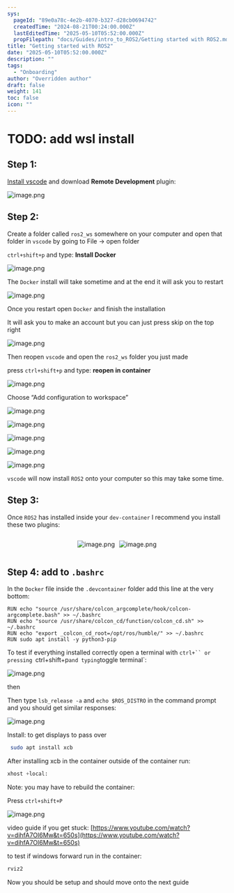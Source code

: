 ```yaml
---
sys:
  pageId: "89e0a78c-4e2b-4070-b327-d28cb0694742"
  createdTime: "2024-08-21T00:24:00.000Z"
  lastEditedTime: "2025-05-10T05:52:00.000Z"
  propFilepath: "docs/Guides/intro_to_ROS2/Getting started with ROS2.md"
title: "Getting started with ROS2"
date: "2025-05-10T05:52:00.000Z"
description: ""
tags:
  - "Onboarding"
author: "Overridden author"
draft: false
weight: 141
toc: false
icon: ""
---
```


# TODO: add wsl install

## Step 1:

[Install vscode](https://code.visualstudio.com/download) and download **Remote Development** plugin:

![image.png](https://prod-files-secure.s3.us-west-2.amazonaws.com/d518164a-d88e-44d1-a4ee-3adb3bd8bce0/efb52993-1881-4a40-b95e-6f020334f022/image.png?X-Amz-Algorithm=AWS4-HMAC-SHA256&X-Amz-Content-Sha256=UNSIGNED-PAYLOAD&X-Amz-Credential=ASIAZI2LB4666AK4BM3J%2F20250629%2Fus-west-2%2Fs3%2Faws4_request&X-Amz-Date=20250629T100834Z&X-Amz-Expires=3600&X-Amz-Security-Token=IQoJb3JpZ2luX2VjEKr%2F%2F%2F%2F%2F%2F%2F%2F%2F%2FwEaCXVzLXdlc3QtMiJIMEYCIQDisuBAsgSUvkskXtAaZL%2FZ66med120bWg0CJBghnG6fwIhAOP8fNNThhvmRFoWFVH02M0pyD2WwfHb4fU9x3NQU0ZIKogECKL%2F%2F%2F%2F%2F%2F%2F%2F%2F%2FwEQABoMNjM3NDIzMTgzODA1IgzacG1YV%2BPOwW1DrTQq3AOolN1yCtHRdUqLHs6Ex8pBXGZV65tV%2Bx2CfKGZ1J6o3szMA5AzKFDRKEVqglhNJXZb0IaaJhbVkFTHkEHa%2Fr%2BipjSPDzKA3WALqZ0l72QmK%2BvNZo7dIeum%2BBrR%2Bp2RKrQuu7%2Fdu7%2FyKRiOfcdBgIQf5OL9rhOHlDH%2BYjbFB4jNW59YbKUxdfVslxJcN753LVfuteQY%2B1yVlzXtO9Yrn3VHrbiZ%2FfdmZ0N7uhCT9tmL1BUHYeo3xTkd3Ait6l4nY5PTb6PWl4YC031CQLAN5YT3xxFFPIq%2Bn77MOF4V8BlrF50cRae1aVP%2BhbgjnZ2fK%2BfdeONsjHmoq%2B3%2BVdm8MCXwvdbnZgKOgbg6kpRuuC%2Bqm32NrBzaLqQdMAViJ2Fj0JIbj1LH%2FtGLkgHiq9n%2BT6rmosuyKdABjLAOyVLd78pQ00T1%2FXBGl4SEuZoCM1PM21yH8YdS4NjsXEell6ZuuUbMkVWHIRPTTZGcaN0w0BPOyzRnA%2B8iJ7gX6OFy7%2FFGJfVOjslbx%2Fsr8p8m7FnAqAlRDCmOEwE8Tm3shUgJmkik038u0miceA7peS4vSLhto0FKTvuxDIC7w9zdxbRAAN4Q9tvXum45goiyE8sCdv7d5A7%2FSLPKCuAwcLK2%2FDDhi4TDBjqkAUWdWlWtONZJzCedavnhWyJhvNHYkQiePJtsF%2BLMY0pjKEE6%2BDnG8TpdoIIsOwa5CY1n0%2FHOwnS9d0KSoGOtgYyZvuUkrKDtJFQCUmmd%2FkgsaDbtoEMXImCzs3xkV56Cct2%2BXY%2F0l6j8Tq3pL4tDUSFRvNmE%2Bg7Bcpg1e2ppGMUoX6uYBsm7D5OLYydgBdPRV48Yri40cEpxUwxQHXpakvpRv1tn&X-Amz-Signature=4e1ab62802cbc5b0304dbcf11b3b3990acf62900b66518f7e6caf3502257aaa2&X-Amz-SignedHeaders=host&x-amz-checksum-mode=ENABLED&x-id=GetObject)

## Step 2:

Create a folder called `ros2_ws` somewhere on your computer and open that folder in `vscode` by going to File → open folder 

`ctrl+shift+p` and type: **Install Docker**

![image.png](https://prod-files-secure.s3.us-west-2.amazonaws.com/d518164a-d88e-44d1-a4ee-3adb3bd8bce0/2269dc0e-1cd5-47ff-bceb-c04ad9b2eab0/image.png?X-Amz-Algorithm=AWS4-HMAC-SHA256&X-Amz-Content-Sha256=UNSIGNED-PAYLOAD&X-Amz-Credential=ASIAZI2LB4666AK4BM3J%2F20250629%2Fus-west-2%2Fs3%2Faws4_request&X-Amz-Date=20250629T100834Z&X-Amz-Expires=3600&X-Amz-Security-Token=IQoJb3JpZ2luX2VjEKr%2F%2F%2F%2F%2F%2F%2F%2F%2F%2FwEaCXVzLXdlc3QtMiJIMEYCIQDisuBAsgSUvkskXtAaZL%2FZ66med120bWg0CJBghnG6fwIhAOP8fNNThhvmRFoWFVH02M0pyD2WwfHb4fU9x3NQU0ZIKogECKL%2F%2F%2F%2F%2F%2F%2F%2F%2F%2FwEQABoMNjM3NDIzMTgzODA1IgzacG1YV%2BPOwW1DrTQq3AOolN1yCtHRdUqLHs6Ex8pBXGZV65tV%2Bx2CfKGZ1J6o3szMA5AzKFDRKEVqglhNJXZb0IaaJhbVkFTHkEHa%2Fr%2BipjSPDzKA3WALqZ0l72QmK%2BvNZo7dIeum%2BBrR%2Bp2RKrQuu7%2Fdu7%2FyKRiOfcdBgIQf5OL9rhOHlDH%2BYjbFB4jNW59YbKUxdfVslxJcN753LVfuteQY%2B1yVlzXtO9Yrn3VHrbiZ%2FfdmZ0N7uhCT9tmL1BUHYeo3xTkd3Ait6l4nY5PTb6PWl4YC031CQLAN5YT3xxFFPIq%2Bn77MOF4V8BlrF50cRae1aVP%2BhbgjnZ2fK%2BfdeONsjHmoq%2B3%2BVdm8MCXwvdbnZgKOgbg6kpRuuC%2Bqm32NrBzaLqQdMAViJ2Fj0JIbj1LH%2FtGLkgHiq9n%2BT6rmosuyKdABjLAOyVLd78pQ00T1%2FXBGl4SEuZoCM1PM21yH8YdS4NjsXEell6ZuuUbMkVWHIRPTTZGcaN0w0BPOyzRnA%2B8iJ7gX6OFy7%2FFGJfVOjslbx%2Fsr8p8m7FnAqAlRDCmOEwE8Tm3shUgJmkik038u0miceA7peS4vSLhto0FKTvuxDIC7w9zdxbRAAN4Q9tvXum45goiyE8sCdv7d5A7%2FSLPKCuAwcLK2%2FDDhi4TDBjqkAUWdWlWtONZJzCedavnhWyJhvNHYkQiePJtsF%2BLMY0pjKEE6%2BDnG8TpdoIIsOwa5CY1n0%2FHOwnS9d0KSoGOtgYyZvuUkrKDtJFQCUmmd%2FkgsaDbtoEMXImCzs3xkV56Cct2%2BXY%2F0l6j8Tq3pL4tDUSFRvNmE%2Bg7Bcpg1e2ppGMUoX6uYBsm7D5OLYydgBdPRV48Yri40cEpxUwxQHXpakvpRv1tn&X-Amz-Signature=27129bc7c73ae095d00f8149e0e0e50eef9b15a473c5c1ae5180a028dbc246e2&X-Amz-SignedHeaders=host&x-amz-checksum-mode=ENABLED&x-id=GetObject)

The `Docker` install will take sometime and at the end it will ask you to restart

![image.png](https://prod-files-secure.s3.us-west-2.amazonaws.com/d518164a-d88e-44d1-a4ee-3adb3bd8bce0/ed233f78-be33-4b1f-b89c-9c346c0e961e/image.png?X-Amz-Algorithm=AWS4-HMAC-SHA256&X-Amz-Content-Sha256=UNSIGNED-PAYLOAD&X-Amz-Credential=ASIAZI2LB4666AK4BM3J%2F20250629%2Fus-west-2%2Fs3%2Faws4_request&X-Amz-Date=20250629T100834Z&X-Amz-Expires=3600&X-Amz-Security-Token=IQoJb3JpZ2luX2VjEKr%2F%2F%2F%2F%2F%2F%2F%2F%2F%2FwEaCXVzLXdlc3QtMiJIMEYCIQDisuBAsgSUvkskXtAaZL%2FZ66med120bWg0CJBghnG6fwIhAOP8fNNThhvmRFoWFVH02M0pyD2WwfHb4fU9x3NQU0ZIKogECKL%2F%2F%2F%2F%2F%2F%2F%2F%2F%2FwEQABoMNjM3NDIzMTgzODA1IgzacG1YV%2BPOwW1DrTQq3AOolN1yCtHRdUqLHs6Ex8pBXGZV65tV%2Bx2CfKGZ1J6o3szMA5AzKFDRKEVqglhNJXZb0IaaJhbVkFTHkEHa%2Fr%2BipjSPDzKA3WALqZ0l72QmK%2BvNZo7dIeum%2BBrR%2Bp2RKrQuu7%2Fdu7%2FyKRiOfcdBgIQf5OL9rhOHlDH%2BYjbFB4jNW59YbKUxdfVslxJcN753LVfuteQY%2B1yVlzXtO9Yrn3VHrbiZ%2FfdmZ0N7uhCT9tmL1BUHYeo3xTkd3Ait6l4nY5PTb6PWl4YC031CQLAN5YT3xxFFPIq%2Bn77MOF4V8BlrF50cRae1aVP%2BhbgjnZ2fK%2BfdeONsjHmoq%2B3%2BVdm8MCXwvdbnZgKOgbg6kpRuuC%2Bqm32NrBzaLqQdMAViJ2Fj0JIbj1LH%2FtGLkgHiq9n%2BT6rmosuyKdABjLAOyVLd78pQ00T1%2FXBGl4SEuZoCM1PM21yH8YdS4NjsXEell6ZuuUbMkVWHIRPTTZGcaN0w0BPOyzRnA%2B8iJ7gX6OFy7%2FFGJfVOjslbx%2Fsr8p8m7FnAqAlRDCmOEwE8Tm3shUgJmkik038u0miceA7peS4vSLhto0FKTvuxDIC7w9zdxbRAAN4Q9tvXum45goiyE8sCdv7d5A7%2FSLPKCuAwcLK2%2FDDhi4TDBjqkAUWdWlWtONZJzCedavnhWyJhvNHYkQiePJtsF%2BLMY0pjKEE6%2BDnG8TpdoIIsOwa5CY1n0%2FHOwnS9d0KSoGOtgYyZvuUkrKDtJFQCUmmd%2FkgsaDbtoEMXImCzs3xkV56Cct2%2BXY%2F0l6j8Tq3pL4tDUSFRvNmE%2Bg7Bcpg1e2ppGMUoX6uYBsm7D5OLYydgBdPRV48Yri40cEpxUwxQHXpakvpRv1tn&X-Amz-Signature=851c852f27e5746d2c012586bbaeb320e1e5ab0e17fa6305b563b35939fec502&X-Amz-SignedHeaders=host&x-amz-checksum-mode=ENABLED&x-id=GetObject)

Once you restart open `Docker` and finish the installation

It will ask you to make an account but you can just press skip on the top right

![image.png](https://prod-files-secure.s3.us-west-2.amazonaws.com/d518164a-d88e-44d1-a4ee-3adb3bd8bce0/21010ad9-1659-4fd9-9f59-9932a09b2a3d/image.png?X-Amz-Algorithm=AWS4-HMAC-SHA256&X-Amz-Content-Sha256=UNSIGNED-PAYLOAD&X-Amz-Credential=ASIAZI2LB4666AK4BM3J%2F20250629%2Fus-west-2%2Fs3%2Faws4_request&X-Amz-Date=20250629T100834Z&X-Amz-Expires=3600&X-Amz-Security-Token=IQoJb3JpZ2luX2VjEKr%2F%2F%2F%2F%2F%2F%2F%2F%2F%2FwEaCXVzLXdlc3QtMiJIMEYCIQDisuBAsgSUvkskXtAaZL%2FZ66med120bWg0CJBghnG6fwIhAOP8fNNThhvmRFoWFVH02M0pyD2WwfHb4fU9x3NQU0ZIKogECKL%2F%2F%2F%2F%2F%2F%2F%2F%2F%2FwEQABoMNjM3NDIzMTgzODA1IgzacG1YV%2BPOwW1DrTQq3AOolN1yCtHRdUqLHs6Ex8pBXGZV65tV%2Bx2CfKGZ1J6o3szMA5AzKFDRKEVqglhNJXZb0IaaJhbVkFTHkEHa%2Fr%2BipjSPDzKA3WALqZ0l72QmK%2BvNZo7dIeum%2BBrR%2Bp2RKrQuu7%2Fdu7%2FyKRiOfcdBgIQf5OL9rhOHlDH%2BYjbFB4jNW59YbKUxdfVslxJcN753LVfuteQY%2B1yVlzXtO9Yrn3VHrbiZ%2FfdmZ0N7uhCT9tmL1BUHYeo3xTkd3Ait6l4nY5PTb6PWl4YC031CQLAN5YT3xxFFPIq%2Bn77MOF4V8BlrF50cRae1aVP%2BhbgjnZ2fK%2BfdeONsjHmoq%2B3%2BVdm8MCXwvdbnZgKOgbg6kpRuuC%2Bqm32NrBzaLqQdMAViJ2Fj0JIbj1LH%2FtGLkgHiq9n%2BT6rmosuyKdABjLAOyVLd78pQ00T1%2FXBGl4SEuZoCM1PM21yH8YdS4NjsXEell6ZuuUbMkVWHIRPTTZGcaN0w0BPOyzRnA%2B8iJ7gX6OFy7%2FFGJfVOjslbx%2Fsr8p8m7FnAqAlRDCmOEwE8Tm3shUgJmkik038u0miceA7peS4vSLhto0FKTvuxDIC7w9zdxbRAAN4Q9tvXum45goiyE8sCdv7d5A7%2FSLPKCuAwcLK2%2FDDhi4TDBjqkAUWdWlWtONZJzCedavnhWyJhvNHYkQiePJtsF%2BLMY0pjKEE6%2BDnG8TpdoIIsOwa5CY1n0%2FHOwnS9d0KSoGOtgYyZvuUkrKDtJFQCUmmd%2FkgsaDbtoEMXImCzs3xkV56Cct2%2BXY%2F0l6j8Tq3pL4tDUSFRvNmE%2Bg7Bcpg1e2ppGMUoX6uYBsm7D5OLYydgBdPRV48Yri40cEpxUwxQHXpakvpRv1tn&X-Amz-Signature=e9d6a3f44189f7c198104a0ad5e60842b30f86f788b1d9a23566b46c668f7059&X-Amz-SignedHeaders=host&x-amz-checksum-mode=ENABLED&x-id=GetObject)

Then reopen `vscode` and open the `ros2_ws` folder you just made

press `ctrl+shift+p` and type: **reopen in container**

![image.png](https://prod-files-secure.s3.us-west-2.amazonaws.com/d518164a-d88e-44d1-a4ee-3adb3bd8bce0/4e93b8c2-41ad-488c-8095-c74205196118/image.png?X-Amz-Algorithm=AWS4-HMAC-SHA256&X-Amz-Content-Sha256=UNSIGNED-PAYLOAD&X-Amz-Credential=ASIAZI2LB4666AK4BM3J%2F20250629%2Fus-west-2%2Fs3%2Faws4_request&X-Amz-Date=20250629T100834Z&X-Amz-Expires=3600&X-Amz-Security-Token=IQoJb3JpZ2luX2VjEKr%2F%2F%2F%2F%2F%2F%2F%2F%2F%2FwEaCXVzLXdlc3QtMiJIMEYCIQDisuBAsgSUvkskXtAaZL%2FZ66med120bWg0CJBghnG6fwIhAOP8fNNThhvmRFoWFVH02M0pyD2WwfHb4fU9x3NQU0ZIKogECKL%2F%2F%2F%2F%2F%2F%2F%2F%2F%2FwEQABoMNjM3NDIzMTgzODA1IgzacG1YV%2BPOwW1DrTQq3AOolN1yCtHRdUqLHs6Ex8pBXGZV65tV%2Bx2CfKGZ1J6o3szMA5AzKFDRKEVqglhNJXZb0IaaJhbVkFTHkEHa%2Fr%2BipjSPDzKA3WALqZ0l72QmK%2BvNZo7dIeum%2BBrR%2Bp2RKrQuu7%2Fdu7%2FyKRiOfcdBgIQf5OL9rhOHlDH%2BYjbFB4jNW59YbKUxdfVslxJcN753LVfuteQY%2B1yVlzXtO9Yrn3VHrbiZ%2FfdmZ0N7uhCT9tmL1BUHYeo3xTkd3Ait6l4nY5PTb6PWl4YC031CQLAN5YT3xxFFPIq%2Bn77MOF4V8BlrF50cRae1aVP%2BhbgjnZ2fK%2BfdeONsjHmoq%2B3%2BVdm8MCXwvdbnZgKOgbg6kpRuuC%2Bqm32NrBzaLqQdMAViJ2Fj0JIbj1LH%2FtGLkgHiq9n%2BT6rmosuyKdABjLAOyVLd78pQ00T1%2FXBGl4SEuZoCM1PM21yH8YdS4NjsXEell6ZuuUbMkVWHIRPTTZGcaN0w0BPOyzRnA%2B8iJ7gX6OFy7%2FFGJfVOjslbx%2Fsr8p8m7FnAqAlRDCmOEwE8Tm3shUgJmkik038u0miceA7peS4vSLhto0FKTvuxDIC7w9zdxbRAAN4Q9tvXum45goiyE8sCdv7d5A7%2FSLPKCuAwcLK2%2FDDhi4TDBjqkAUWdWlWtONZJzCedavnhWyJhvNHYkQiePJtsF%2BLMY0pjKEE6%2BDnG8TpdoIIsOwa5CY1n0%2FHOwnS9d0KSoGOtgYyZvuUkrKDtJFQCUmmd%2FkgsaDbtoEMXImCzs3xkV56Cct2%2BXY%2F0l6j8Tq3pL4tDUSFRvNmE%2Bg7Bcpg1e2ppGMUoX6uYBsm7D5OLYydgBdPRV48Yri40cEpxUwxQHXpakvpRv1tn&X-Amz-Signature=5e0d2b6b8fccec6691d61b83b3b9b5685de0bd424e6132ef4d88c44b04f58b9c&X-Amz-SignedHeaders=host&x-amz-checksum-mode=ENABLED&x-id=GetObject)

Choose “Add configuration to workspace”

![image.png](https://prod-files-secure.s3.us-west-2.amazonaws.com/d518164a-d88e-44d1-a4ee-3adb3bd8bce0/9560b282-5060-4989-ba37-97e7b2c22476/image.png?X-Amz-Algorithm=AWS4-HMAC-SHA256&X-Amz-Content-Sha256=UNSIGNED-PAYLOAD&X-Amz-Credential=ASIAZI2LB4666AK4BM3J%2F20250629%2Fus-west-2%2Fs3%2Faws4_request&X-Amz-Date=20250629T100834Z&X-Amz-Expires=3600&X-Amz-Security-Token=IQoJb3JpZ2luX2VjEKr%2F%2F%2F%2F%2F%2F%2F%2F%2F%2FwEaCXVzLXdlc3QtMiJIMEYCIQDisuBAsgSUvkskXtAaZL%2FZ66med120bWg0CJBghnG6fwIhAOP8fNNThhvmRFoWFVH02M0pyD2WwfHb4fU9x3NQU0ZIKogECKL%2F%2F%2F%2F%2F%2F%2F%2F%2F%2FwEQABoMNjM3NDIzMTgzODA1IgzacG1YV%2BPOwW1DrTQq3AOolN1yCtHRdUqLHs6Ex8pBXGZV65tV%2Bx2CfKGZ1J6o3szMA5AzKFDRKEVqglhNJXZb0IaaJhbVkFTHkEHa%2Fr%2BipjSPDzKA3WALqZ0l72QmK%2BvNZo7dIeum%2BBrR%2Bp2RKrQuu7%2Fdu7%2FyKRiOfcdBgIQf5OL9rhOHlDH%2BYjbFB4jNW59YbKUxdfVslxJcN753LVfuteQY%2B1yVlzXtO9Yrn3VHrbiZ%2FfdmZ0N7uhCT9tmL1BUHYeo3xTkd3Ait6l4nY5PTb6PWl4YC031CQLAN5YT3xxFFPIq%2Bn77MOF4V8BlrF50cRae1aVP%2BhbgjnZ2fK%2BfdeONsjHmoq%2B3%2BVdm8MCXwvdbnZgKOgbg6kpRuuC%2Bqm32NrBzaLqQdMAViJ2Fj0JIbj1LH%2FtGLkgHiq9n%2BT6rmosuyKdABjLAOyVLd78pQ00T1%2FXBGl4SEuZoCM1PM21yH8YdS4NjsXEell6ZuuUbMkVWHIRPTTZGcaN0w0BPOyzRnA%2B8iJ7gX6OFy7%2FFGJfVOjslbx%2Fsr8p8m7FnAqAlRDCmOEwE8Tm3shUgJmkik038u0miceA7peS4vSLhto0FKTvuxDIC7w9zdxbRAAN4Q9tvXum45goiyE8sCdv7d5A7%2FSLPKCuAwcLK2%2FDDhi4TDBjqkAUWdWlWtONZJzCedavnhWyJhvNHYkQiePJtsF%2BLMY0pjKEE6%2BDnG8TpdoIIsOwa5CY1n0%2FHOwnS9d0KSoGOtgYyZvuUkrKDtJFQCUmmd%2FkgsaDbtoEMXImCzs3xkV56Cct2%2BXY%2F0l6j8Tq3pL4tDUSFRvNmE%2Bg7Bcpg1e2ppGMUoX6uYBsm7D5OLYydgBdPRV48Yri40cEpxUwxQHXpakvpRv1tn&X-Amz-Signature=efd73f0fed7db1b5af20acdbeaf6ba07812479184296ce59d1bae811e7f8e6c5&X-Amz-SignedHeaders=host&x-amz-checksum-mode=ENABLED&x-id=GetObject)

![image.png](https://prod-files-secure.s3.us-west-2.amazonaws.com/d518164a-d88e-44d1-a4ee-3adb3bd8bce0/2ee63f81-886b-48e8-a553-dc6e5eac99e4/image.png?X-Amz-Algorithm=AWS4-HMAC-SHA256&X-Amz-Content-Sha256=UNSIGNED-PAYLOAD&X-Amz-Credential=ASIAZI2LB4666AK4BM3J%2F20250629%2Fus-west-2%2Fs3%2Faws4_request&X-Amz-Date=20250629T100834Z&X-Amz-Expires=3600&X-Amz-Security-Token=IQoJb3JpZ2luX2VjEKr%2F%2F%2F%2F%2F%2F%2F%2F%2F%2FwEaCXVzLXdlc3QtMiJIMEYCIQDisuBAsgSUvkskXtAaZL%2FZ66med120bWg0CJBghnG6fwIhAOP8fNNThhvmRFoWFVH02M0pyD2WwfHb4fU9x3NQU0ZIKogECKL%2F%2F%2F%2F%2F%2F%2F%2F%2F%2FwEQABoMNjM3NDIzMTgzODA1IgzacG1YV%2BPOwW1DrTQq3AOolN1yCtHRdUqLHs6Ex8pBXGZV65tV%2Bx2CfKGZ1J6o3szMA5AzKFDRKEVqglhNJXZb0IaaJhbVkFTHkEHa%2Fr%2BipjSPDzKA3WALqZ0l72QmK%2BvNZo7dIeum%2BBrR%2Bp2RKrQuu7%2Fdu7%2FyKRiOfcdBgIQf5OL9rhOHlDH%2BYjbFB4jNW59YbKUxdfVslxJcN753LVfuteQY%2B1yVlzXtO9Yrn3VHrbiZ%2FfdmZ0N7uhCT9tmL1BUHYeo3xTkd3Ait6l4nY5PTb6PWl4YC031CQLAN5YT3xxFFPIq%2Bn77MOF4V8BlrF50cRae1aVP%2BhbgjnZ2fK%2BfdeONsjHmoq%2B3%2BVdm8MCXwvdbnZgKOgbg6kpRuuC%2Bqm32NrBzaLqQdMAViJ2Fj0JIbj1LH%2FtGLkgHiq9n%2BT6rmosuyKdABjLAOyVLd78pQ00T1%2FXBGl4SEuZoCM1PM21yH8YdS4NjsXEell6ZuuUbMkVWHIRPTTZGcaN0w0BPOyzRnA%2B8iJ7gX6OFy7%2FFGJfVOjslbx%2Fsr8p8m7FnAqAlRDCmOEwE8Tm3shUgJmkik038u0miceA7peS4vSLhto0FKTvuxDIC7w9zdxbRAAN4Q9tvXum45goiyE8sCdv7d5A7%2FSLPKCuAwcLK2%2FDDhi4TDBjqkAUWdWlWtONZJzCedavnhWyJhvNHYkQiePJtsF%2BLMY0pjKEE6%2BDnG8TpdoIIsOwa5CY1n0%2FHOwnS9d0KSoGOtgYyZvuUkrKDtJFQCUmmd%2FkgsaDbtoEMXImCzs3xkV56Cct2%2BXY%2F0l6j8Tq3pL4tDUSFRvNmE%2Bg7Bcpg1e2ppGMUoX6uYBsm7D5OLYydgBdPRV48Yri40cEpxUwxQHXpakvpRv1tn&X-Amz-Signature=ee9069fd8c742f86471f3c4e89d5e83141844bfaf08e31811f5bdd3cbbc2e86a&X-Amz-SignedHeaders=host&x-amz-checksum-mode=ENABLED&x-id=GetObject)

![image.png](https://prod-files-secure.s3.us-west-2.amazonaws.com/d518164a-d88e-44d1-a4ee-3adb3bd8bce0/ae1580b2-b048-407e-aed9-b584224a7a04/image.png?X-Amz-Algorithm=AWS4-HMAC-SHA256&X-Amz-Content-Sha256=UNSIGNED-PAYLOAD&X-Amz-Credential=ASIAZI2LB4666AK4BM3J%2F20250629%2Fus-west-2%2Fs3%2Faws4_request&X-Amz-Date=20250629T100834Z&X-Amz-Expires=3600&X-Amz-Security-Token=IQoJb3JpZ2luX2VjEKr%2F%2F%2F%2F%2F%2F%2F%2F%2F%2FwEaCXVzLXdlc3QtMiJIMEYCIQDisuBAsgSUvkskXtAaZL%2FZ66med120bWg0CJBghnG6fwIhAOP8fNNThhvmRFoWFVH02M0pyD2WwfHb4fU9x3NQU0ZIKogECKL%2F%2F%2F%2F%2F%2F%2F%2F%2F%2FwEQABoMNjM3NDIzMTgzODA1IgzacG1YV%2BPOwW1DrTQq3AOolN1yCtHRdUqLHs6Ex8pBXGZV65tV%2Bx2CfKGZ1J6o3szMA5AzKFDRKEVqglhNJXZb0IaaJhbVkFTHkEHa%2Fr%2BipjSPDzKA3WALqZ0l72QmK%2BvNZo7dIeum%2BBrR%2Bp2RKrQuu7%2Fdu7%2FyKRiOfcdBgIQf5OL9rhOHlDH%2BYjbFB4jNW59YbKUxdfVslxJcN753LVfuteQY%2B1yVlzXtO9Yrn3VHrbiZ%2FfdmZ0N7uhCT9tmL1BUHYeo3xTkd3Ait6l4nY5PTb6PWl4YC031CQLAN5YT3xxFFPIq%2Bn77MOF4V8BlrF50cRae1aVP%2BhbgjnZ2fK%2BfdeONsjHmoq%2B3%2BVdm8MCXwvdbnZgKOgbg6kpRuuC%2Bqm32NrBzaLqQdMAViJ2Fj0JIbj1LH%2FtGLkgHiq9n%2BT6rmosuyKdABjLAOyVLd78pQ00T1%2FXBGl4SEuZoCM1PM21yH8YdS4NjsXEell6ZuuUbMkVWHIRPTTZGcaN0w0BPOyzRnA%2B8iJ7gX6OFy7%2FFGJfVOjslbx%2Fsr8p8m7FnAqAlRDCmOEwE8Tm3shUgJmkik038u0miceA7peS4vSLhto0FKTvuxDIC7w9zdxbRAAN4Q9tvXum45goiyE8sCdv7d5A7%2FSLPKCuAwcLK2%2FDDhi4TDBjqkAUWdWlWtONZJzCedavnhWyJhvNHYkQiePJtsF%2BLMY0pjKEE6%2BDnG8TpdoIIsOwa5CY1n0%2FHOwnS9d0KSoGOtgYyZvuUkrKDtJFQCUmmd%2FkgsaDbtoEMXImCzs3xkV56Cct2%2BXY%2F0l6j8Tq3pL4tDUSFRvNmE%2Bg7Bcpg1e2ppGMUoX6uYBsm7D5OLYydgBdPRV48Yri40cEpxUwxQHXpakvpRv1tn&X-Amz-Signature=ba1bbdb8eaafae579506aabfdc783ec92f1b1e723fe75c2c3fa9dfe600e07172&X-Amz-SignedHeaders=host&x-amz-checksum-mode=ENABLED&x-id=GetObject)

![image.png](https://prod-files-secure.s3.us-west-2.amazonaws.com/d518164a-d88e-44d1-a4ee-3adb3bd8bce0/53255b28-f75e-430f-b9e3-c0ac8577e42b/image.png?X-Amz-Algorithm=AWS4-HMAC-SHA256&X-Amz-Content-Sha256=UNSIGNED-PAYLOAD&X-Amz-Credential=ASIAZI2LB4666AK4BM3J%2F20250629%2Fus-west-2%2Fs3%2Faws4_request&X-Amz-Date=20250629T100834Z&X-Amz-Expires=3600&X-Amz-Security-Token=IQoJb3JpZ2luX2VjEKr%2F%2F%2F%2F%2F%2F%2F%2F%2F%2FwEaCXVzLXdlc3QtMiJIMEYCIQDisuBAsgSUvkskXtAaZL%2FZ66med120bWg0CJBghnG6fwIhAOP8fNNThhvmRFoWFVH02M0pyD2WwfHb4fU9x3NQU0ZIKogECKL%2F%2F%2F%2F%2F%2F%2F%2F%2F%2FwEQABoMNjM3NDIzMTgzODA1IgzacG1YV%2BPOwW1DrTQq3AOolN1yCtHRdUqLHs6Ex8pBXGZV65tV%2Bx2CfKGZ1J6o3szMA5AzKFDRKEVqglhNJXZb0IaaJhbVkFTHkEHa%2Fr%2BipjSPDzKA3WALqZ0l72QmK%2BvNZo7dIeum%2BBrR%2Bp2RKrQuu7%2Fdu7%2FyKRiOfcdBgIQf5OL9rhOHlDH%2BYjbFB4jNW59YbKUxdfVslxJcN753LVfuteQY%2B1yVlzXtO9Yrn3VHrbiZ%2FfdmZ0N7uhCT9tmL1BUHYeo3xTkd3Ait6l4nY5PTb6PWl4YC031CQLAN5YT3xxFFPIq%2Bn77MOF4V8BlrF50cRae1aVP%2BhbgjnZ2fK%2BfdeONsjHmoq%2B3%2BVdm8MCXwvdbnZgKOgbg6kpRuuC%2Bqm32NrBzaLqQdMAViJ2Fj0JIbj1LH%2FtGLkgHiq9n%2BT6rmosuyKdABjLAOyVLd78pQ00T1%2FXBGl4SEuZoCM1PM21yH8YdS4NjsXEell6ZuuUbMkVWHIRPTTZGcaN0w0BPOyzRnA%2B8iJ7gX6OFy7%2FFGJfVOjslbx%2Fsr8p8m7FnAqAlRDCmOEwE8Tm3shUgJmkik038u0miceA7peS4vSLhto0FKTvuxDIC7w9zdxbRAAN4Q9tvXum45goiyE8sCdv7d5A7%2FSLPKCuAwcLK2%2FDDhi4TDBjqkAUWdWlWtONZJzCedavnhWyJhvNHYkQiePJtsF%2BLMY0pjKEE6%2BDnG8TpdoIIsOwa5CY1n0%2FHOwnS9d0KSoGOtgYyZvuUkrKDtJFQCUmmd%2FkgsaDbtoEMXImCzs3xkV56Cct2%2BXY%2F0l6j8Tq3pL4tDUSFRvNmE%2Bg7Bcpg1e2ppGMUoX6uYBsm7D5OLYydgBdPRV48Yri40cEpxUwxQHXpakvpRv1tn&X-Amz-Signature=4840253b1a8babe87b1338a79a79957aba232c3010f5190f79441e41f513776e&X-Amz-SignedHeaders=host&x-amz-checksum-mode=ENABLED&x-id=GetObject)

![image.png](https://prod-files-secure.s3.us-west-2.amazonaws.com/d518164a-d88e-44d1-a4ee-3adb3bd8bce0/7c562767-5af9-4ffb-97d1-327bcdf4ee00/image.png?X-Amz-Algorithm=AWS4-HMAC-SHA256&X-Amz-Content-Sha256=UNSIGNED-PAYLOAD&X-Amz-Credential=ASIAZI2LB4666AK4BM3J%2F20250629%2Fus-west-2%2Fs3%2Faws4_request&X-Amz-Date=20250629T100834Z&X-Amz-Expires=3600&X-Amz-Security-Token=IQoJb3JpZ2luX2VjEKr%2F%2F%2F%2F%2F%2F%2F%2F%2F%2FwEaCXVzLXdlc3QtMiJIMEYCIQDisuBAsgSUvkskXtAaZL%2FZ66med120bWg0CJBghnG6fwIhAOP8fNNThhvmRFoWFVH02M0pyD2WwfHb4fU9x3NQU0ZIKogECKL%2F%2F%2F%2F%2F%2F%2F%2F%2F%2FwEQABoMNjM3NDIzMTgzODA1IgzacG1YV%2BPOwW1DrTQq3AOolN1yCtHRdUqLHs6Ex8pBXGZV65tV%2Bx2CfKGZ1J6o3szMA5AzKFDRKEVqglhNJXZb0IaaJhbVkFTHkEHa%2Fr%2BipjSPDzKA3WALqZ0l72QmK%2BvNZo7dIeum%2BBrR%2Bp2RKrQuu7%2Fdu7%2FyKRiOfcdBgIQf5OL9rhOHlDH%2BYjbFB4jNW59YbKUxdfVslxJcN753LVfuteQY%2B1yVlzXtO9Yrn3VHrbiZ%2FfdmZ0N7uhCT9tmL1BUHYeo3xTkd3Ait6l4nY5PTb6PWl4YC031CQLAN5YT3xxFFPIq%2Bn77MOF4V8BlrF50cRae1aVP%2BhbgjnZ2fK%2BfdeONsjHmoq%2B3%2BVdm8MCXwvdbnZgKOgbg6kpRuuC%2Bqm32NrBzaLqQdMAViJ2Fj0JIbj1LH%2FtGLkgHiq9n%2BT6rmosuyKdABjLAOyVLd78pQ00T1%2FXBGl4SEuZoCM1PM21yH8YdS4NjsXEell6ZuuUbMkVWHIRPTTZGcaN0w0BPOyzRnA%2B8iJ7gX6OFy7%2FFGJfVOjslbx%2Fsr8p8m7FnAqAlRDCmOEwE8Tm3shUgJmkik038u0miceA7peS4vSLhto0FKTvuxDIC7w9zdxbRAAN4Q9tvXum45goiyE8sCdv7d5A7%2FSLPKCuAwcLK2%2FDDhi4TDBjqkAUWdWlWtONZJzCedavnhWyJhvNHYkQiePJtsF%2BLMY0pjKEE6%2BDnG8TpdoIIsOwa5CY1n0%2FHOwnS9d0KSoGOtgYyZvuUkrKDtJFQCUmmd%2FkgsaDbtoEMXImCzs3xkV56Cct2%2BXY%2F0l6j8Tq3pL4tDUSFRvNmE%2Bg7Bcpg1e2ppGMUoX6uYBsm7D5OLYydgBdPRV48Yri40cEpxUwxQHXpakvpRv1tn&X-Amz-Signature=98dadbb6608e22783318f8ff2adc348252b8e933aa0a0bc553af375227ed9907&X-Amz-SignedHeaders=host&x-amz-checksum-mode=ENABLED&x-id=GetObject)

`vscode` will now install `ROS2` onto your computer so this may take some time.

## Step 3:

Once `ROS2` has installed inside your `dev-container` I recommend you install these two plugins:

<div style="display: flex;flex-direction: row; column-gap:10px; max-width: 630px;justify-content: center;">
<div>

![image.png](https://prod-files-secure.s3.us-west-2.amazonaws.com/d518164a-d88e-44d1-a4ee-3adb3bd8bce0/3fc3d550-5a54-4ba1-ba6b-faa01cdb7369/image.png?X-Amz-Algorithm=AWS4-HMAC-SHA256&X-Amz-Content-Sha256=UNSIGNED-PAYLOAD&X-Amz-Credential=ASIAZI2LB466WPGCZCYH%2F20250629%2Fus-west-2%2Fs3%2Faws4_request&X-Amz-Date=20250629T100836Z&X-Amz-Expires=3600&X-Amz-Security-Token=IQoJb3JpZ2luX2VjEKn%2F%2F%2F%2F%2F%2F%2F%2F%2F%2FwEaCXVzLXdlc3QtMiJHMEUCIQD6gAn%2BrF5HnVHyYXMpdpESdTvzG2PouXkshyu7hV4YnAIgal5d3CXs170GFykSqYly0OjUOUvoAz9M%2FZ72Q2y3v20qiAQIov%2F%2F%2F%2F%2F%2F%2F%2F%2F%2FARAAGgw2Mzc0MjMxODM4MDUiDLHV8WOkrV4I39GcDCrcA4apCr6KvIabzoxzAlZHw1YF0Gf5YZ7eCDxKk6j7TyUWnl14e6R91j2g5Dw2S77pZZ3qlqifLB0ypJ4GQqQUIhIB4zBNAeKGin29eKegXFNl4RvMP1DYD%2F2OgmQEl4KpLIA99%2BgbVOj9ZAwahEpOfSu0ZZLDRxLmT2zKr4T9geTZtt8yEIjkoRJPgq4kdnRbKSxI8URE6wOholwAzGxcjSm2tfaZ1RHGLMftX59ystDWtu68xcfdlz%2FI1rkBeefkhTI9UczBaf2n%2FBO8lMlFTvulcXWRvxoqRBvuhHlxXIE1aICx%2FJaPAfmV%2FF2BzR8Qu9frgZ5FlLb028z%2BWXA5boZ3ZUOjKICfClh%2BPV49IUocZejF1ZMXFOR0vIRQNDpNUmmpiHycvFEIkC%2FGU1Rpa1DrpFIDjOf%2B00u%2BERp3alQIwLqVW3AflgDkjqQn%2BvGYs1xrirGV5mzFh4GfMCVc4uBTj7v0R9x32LBtrR%2BD2JUmCkSPQgkKORqfjINSN95MES3HCUM5vk8fotZ9yPE78MunoytBnjgiTjN3yZHiawIppaKT3EZzqZ7djKTkk%2F1hqiIE1pC8d36FJUewtS%2B%2Bfz%2FnI8AcnBhVCdhSZ8OMwgyA%2BTaoWMdymX0Wq%2FFdMI%2BBhMMGOqUBeqrsT3IA4kJSq4eT8zJ60xvsrF93T%2Bn8GbjHiffhWfCxhPqavdBWmCNqx9z0yp9LCVeMspZlUM%2FqdCpvlioFzY4Exfhy9TqbRKjsR7UC3vyDTGEFu7ox5%2BvIml8sDExob1VjgPL7Mtc5UQYPuCwV0mmbtITXKL139uG1WdbF0XiqQ5J0A7Qe7wchXNXgHEvfaI8Z%2F2BTyzXjD3oUVxTisJJHEo9i&X-Amz-Signature=c2880a2643e323c5857a9a95791299630d9215ec847cbaf62f6c119492846881&X-Amz-SignedHeaders=host&x-amz-checksum-mode=ENABLED&x-id=GetObject)

</div>
<div>

![image.png](https://prod-files-secure.s3.us-west-2.amazonaws.com/d518164a-d88e-44d1-a4ee-3adb3bd8bce0/d994cc66-13c2-4093-a5a3-f84cf4601a82/image.png?X-Amz-Algorithm=AWS4-HMAC-SHA256&X-Amz-Content-Sha256=UNSIGNED-PAYLOAD&X-Amz-Credential=ASIAZI2LB466WX4M5HRK%2F20250629%2Fus-west-2%2Fs3%2Faws4_request&X-Amz-Date=20250629T100836Z&X-Amz-Expires=3600&X-Amz-Security-Token=IQoJb3JpZ2luX2VjEKn%2F%2F%2F%2F%2F%2F%2F%2F%2F%2FwEaCXVzLXdlc3QtMiJHMEUCIHIwPPl6ELbNhsvqrF2YukN3%2BMh0BlIlTZSouJav29%2FSAiEAkqWWTLDEbmo%2BLBrmGpN6DMjJbSbF8Kw17FT%2FelD3z34qiAQIov%2F%2F%2F%2F%2F%2F%2F%2F%2F%2FARAAGgw2Mzc0MjMxODM4MDUiDJQB1UgCezkzcj4WACrcA%2FGWy9rDbEe69JZOQkn0bg%2F4dfuTSct3mFaUOXvR1ad1cTABwSvPxm9tNx%2FAA5ULgh9Qogoc6orf8JBLKfpho2SjK%2BwPHmR1P%2FY3omDUuEafLqcg2yyLE9aWj%2BodfOIa9QWWNF6TF2CBFB%2BVdD5m6%2FZYLTdG2AOFvjlaK3s0YyovQyi0b4Yp5oIOd48luuMtDkR2LSsvcZZobsqTHyEjoTcIt1j96RsyVeXi%2BLC6Vo28PW7hpvlNcpCq8el%2BOZyeJbxCZKklbfhUBe2EFAJAzTu2LluvJxY8xa6%2B7mo%2FNDoecQVk1c7ohNjisjVQCZqy8Bevc491lXRfRnZL%2FoW44MKW%2BaW1uIjdt0KVTw%2BhIsR7YEvvp79c5avVU1V09Uyz5Wpf2%2FZLHVXx%2B%2BoPzb31MWclFlO4i%2F8dNQCa8h%2F0moocGr6L5kHuYxlePCKdJD6uyAnBvVPT6dw%2Fc6KFVvfOR2CoOocp%2Ft%2F6AirjWn6IEeSadiMdeGVQm5XjV%2BwJFFardYjxoDZ%2F2OXchElN0s3N3lTsJ9COFWV1sz9I2aFPpesTQyq1YbmA%2FVEuL7wvrudhQmRIr6qyVrmhX2cg6HrwTBrXZ7D%2Bqxa4huClUQI7acMKh9JhM7wdeeW9Cga5MMaAhMMGOqUBI9Cli%2Fd6e7vcl6BBbXz1UliLxQ4CTkEmVxm%2B2%2BiZ8NzErttaXk7SGnB45y0BBKYSptb2AGEj4EI0E%2Fc87RiYuuqNvmVu5Rli%2FC5kd7nDE9xETonXDVIhDQMddD5%2FUBFVhjfmokdtjqTtoRJwAQJADFzeZUO880wk%2FZOjZNMK01diO4J7UZxmZxSyRHSt9%2BI3kOoRwhhPG4uSJsqjn5yKZC1qJGzE&X-Amz-Signature=84ed83f9bd534d2455c0c74a7abf3821d9f8357ee72a932037a0fdd1939b5316&X-Amz-SignedHeaders=host&x-amz-checksum-mode=ENABLED&x-id=GetObject)

</div>
</div>

## Step 4: add to `.bashrc`

In the `Docker` file inside the `.devcontainer` folder add this line at the very bottom: 

```docker
RUN echo "source /usr/share/colcon_argcomplete/hook/colcon-argcomplete.bash" >> ~/.bashrc
RUN echo "source /usr/share/colcon_cd/function/colcon_cd.sh" >> ~/.bashrc
RUN echo "export _colcon_cd_root=/opt/ros/humble/" >> ~/.bashrc
RUN sudo apt install -y python3-pip 
```

To test if everything installed correctly open a terminal with `ctrl+`` or pressing `ctrl+shift+p` and typing `toggle terminal`:

![image.png](https://prod-files-secure.s3.us-west-2.amazonaws.com/d518164a-d88e-44d1-a4ee-3adb3bd8bce0/6a4943d8-b04e-4c02-9a58-775f3384d1a5/image.png?X-Amz-Algorithm=AWS4-HMAC-SHA256&X-Amz-Content-Sha256=UNSIGNED-PAYLOAD&X-Amz-Credential=ASIAZI2LB4666AK4BM3J%2F20250629%2Fus-west-2%2Fs3%2Faws4_request&X-Amz-Date=20250629T100835Z&X-Amz-Expires=3600&X-Amz-Security-Token=IQoJb3JpZ2luX2VjEKr%2F%2F%2F%2F%2F%2F%2F%2F%2F%2FwEaCXVzLXdlc3QtMiJIMEYCIQDisuBAsgSUvkskXtAaZL%2FZ66med120bWg0CJBghnG6fwIhAOP8fNNThhvmRFoWFVH02M0pyD2WwfHb4fU9x3NQU0ZIKogECKL%2F%2F%2F%2F%2F%2F%2F%2F%2F%2FwEQABoMNjM3NDIzMTgzODA1IgzacG1YV%2BPOwW1DrTQq3AOolN1yCtHRdUqLHs6Ex8pBXGZV65tV%2Bx2CfKGZ1J6o3szMA5AzKFDRKEVqglhNJXZb0IaaJhbVkFTHkEHa%2Fr%2BipjSPDzKA3WALqZ0l72QmK%2BvNZo7dIeum%2BBrR%2Bp2RKrQuu7%2Fdu7%2FyKRiOfcdBgIQf5OL9rhOHlDH%2BYjbFB4jNW59YbKUxdfVslxJcN753LVfuteQY%2B1yVlzXtO9Yrn3VHrbiZ%2FfdmZ0N7uhCT9tmL1BUHYeo3xTkd3Ait6l4nY5PTb6PWl4YC031CQLAN5YT3xxFFPIq%2Bn77MOF4V8BlrF50cRae1aVP%2BhbgjnZ2fK%2BfdeONsjHmoq%2B3%2BVdm8MCXwvdbnZgKOgbg6kpRuuC%2Bqm32NrBzaLqQdMAViJ2Fj0JIbj1LH%2FtGLkgHiq9n%2BT6rmosuyKdABjLAOyVLd78pQ00T1%2FXBGl4SEuZoCM1PM21yH8YdS4NjsXEell6ZuuUbMkVWHIRPTTZGcaN0w0BPOyzRnA%2B8iJ7gX6OFy7%2FFGJfVOjslbx%2Fsr8p8m7FnAqAlRDCmOEwE8Tm3shUgJmkik038u0miceA7peS4vSLhto0FKTvuxDIC7w9zdxbRAAN4Q9tvXum45goiyE8sCdv7d5A7%2FSLPKCuAwcLK2%2FDDhi4TDBjqkAUWdWlWtONZJzCedavnhWyJhvNHYkQiePJtsF%2BLMY0pjKEE6%2BDnG8TpdoIIsOwa5CY1n0%2FHOwnS9d0KSoGOtgYyZvuUkrKDtJFQCUmmd%2FkgsaDbtoEMXImCzs3xkV56Cct2%2BXY%2F0l6j8Tq3pL4tDUSFRvNmE%2Bg7Bcpg1e2ppGMUoX6uYBsm7D5OLYydgBdPRV48Yri40cEpxUwxQHXpakvpRv1tn&X-Amz-Signature=8d8e9f5cf1f0587b17581184e21f5b9001d63a7ff4028f9ef2b22e3e38a3e239&X-Amz-SignedHeaders=host&x-amz-checksum-mode=ENABLED&x-id=GetObject)

then 

Then type `lsb_release -a` and `echo $ROS_DISTRO` in the command prompt and you should get similar responses:

![image.png](https://prod-files-secure.s3.us-west-2.amazonaws.com/d518164a-d88e-44d1-a4ee-3adb3bd8bce0/3e635dec-a805-4e85-8b9e-d000e5b71a4e/image.png?X-Amz-Algorithm=AWS4-HMAC-SHA256&X-Amz-Content-Sha256=UNSIGNED-PAYLOAD&X-Amz-Credential=ASIAZI2LB4666AK4BM3J%2F20250629%2Fus-west-2%2Fs3%2Faws4_request&X-Amz-Date=20250629T100835Z&X-Amz-Expires=3600&X-Amz-Security-Token=IQoJb3JpZ2luX2VjEKr%2F%2F%2F%2F%2F%2F%2F%2F%2F%2FwEaCXVzLXdlc3QtMiJIMEYCIQDisuBAsgSUvkskXtAaZL%2FZ66med120bWg0CJBghnG6fwIhAOP8fNNThhvmRFoWFVH02M0pyD2WwfHb4fU9x3NQU0ZIKogECKL%2F%2F%2F%2F%2F%2F%2F%2F%2F%2FwEQABoMNjM3NDIzMTgzODA1IgzacG1YV%2BPOwW1DrTQq3AOolN1yCtHRdUqLHs6Ex8pBXGZV65tV%2Bx2CfKGZ1J6o3szMA5AzKFDRKEVqglhNJXZb0IaaJhbVkFTHkEHa%2Fr%2BipjSPDzKA3WALqZ0l72QmK%2BvNZo7dIeum%2BBrR%2Bp2RKrQuu7%2Fdu7%2FyKRiOfcdBgIQf5OL9rhOHlDH%2BYjbFB4jNW59YbKUxdfVslxJcN753LVfuteQY%2B1yVlzXtO9Yrn3VHrbiZ%2FfdmZ0N7uhCT9tmL1BUHYeo3xTkd3Ait6l4nY5PTb6PWl4YC031CQLAN5YT3xxFFPIq%2Bn77MOF4V8BlrF50cRae1aVP%2BhbgjnZ2fK%2BfdeONsjHmoq%2B3%2BVdm8MCXwvdbnZgKOgbg6kpRuuC%2Bqm32NrBzaLqQdMAViJ2Fj0JIbj1LH%2FtGLkgHiq9n%2BT6rmosuyKdABjLAOyVLd78pQ00T1%2FXBGl4SEuZoCM1PM21yH8YdS4NjsXEell6ZuuUbMkVWHIRPTTZGcaN0w0BPOyzRnA%2B8iJ7gX6OFy7%2FFGJfVOjslbx%2Fsr8p8m7FnAqAlRDCmOEwE8Tm3shUgJmkik038u0miceA7peS4vSLhto0FKTvuxDIC7w9zdxbRAAN4Q9tvXum45goiyE8sCdv7d5A7%2FSLPKCuAwcLK2%2FDDhi4TDBjqkAUWdWlWtONZJzCedavnhWyJhvNHYkQiePJtsF%2BLMY0pjKEE6%2BDnG8TpdoIIsOwa5CY1n0%2FHOwnS9d0KSoGOtgYyZvuUkrKDtJFQCUmmd%2FkgsaDbtoEMXImCzs3xkV56Cct2%2BXY%2F0l6j8Tq3pL4tDUSFRvNmE%2Bg7Bcpg1e2ppGMUoX6uYBsm7D5OLYydgBdPRV48Yri40cEpxUwxQHXpakvpRv1tn&X-Amz-Signature=a685d73f8b462c834a829a18aee0cce99e1e4e0850aa68cff916259e23a9a1c7&X-Amz-SignedHeaders=host&x-amz-checksum-mode=ENABLED&x-id=GetObject)

Install:  to get displays to pass over

```bash
 sudo apt install xcb
```

After installing xcb in the container outside of the container run:

```python
xhost +local:
```

Note: you may have to rebuild the container:

Press `ctrl+shift+P`

![image.png](https://prod-files-secure.s3.us-west-2.amazonaws.com/d518164a-d88e-44d1-a4ee-3adb3bd8bce0/6c2be660-2618-4c38-9c26-53554f7a0b7b/image.png?X-Amz-Algorithm=AWS4-HMAC-SHA256&X-Amz-Content-Sha256=UNSIGNED-PAYLOAD&X-Amz-Credential=ASIAZI2LB4666AK4BM3J%2F20250629%2Fus-west-2%2Fs3%2Faws4_request&X-Amz-Date=20250629T100835Z&X-Amz-Expires=3600&X-Amz-Security-Token=IQoJb3JpZ2luX2VjEKr%2F%2F%2F%2F%2F%2F%2F%2F%2F%2FwEaCXVzLXdlc3QtMiJIMEYCIQDisuBAsgSUvkskXtAaZL%2FZ66med120bWg0CJBghnG6fwIhAOP8fNNThhvmRFoWFVH02M0pyD2WwfHb4fU9x3NQU0ZIKogECKL%2F%2F%2F%2F%2F%2F%2F%2F%2F%2FwEQABoMNjM3NDIzMTgzODA1IgzacG1YV%2BPOwW1DrTQq3AOolN1yCtHRdUqLHs6Ex8pBXGZV65tV%2Bx2CfKGZ1J6o3szMA5AzKFDRKEVqglhNJXZb0IaaJhbVkFTHkEHa%2Fr%2BipjSPDzKA3WALqZ0l72QmK%2BvNZo7dIeum%2BBrR%2Bp2RKrQuu7%2Fdu7%2FyKRiOfcdBgIQf5OL9rhOHlDH%2BYjbFB4jNW59YbKUxdfVslxJcN753LVfuteQY%2B1yVlzXtO9Yrn3VHrbiZ%2FfdmZ0N7uhCT9tmL1BUHYeo3xTkd3Ait6l4nY5PTb6PWl4YC031CQLAN5YT3xxFFPIq%2Bn77MOF4V8BlrF50cRae1aVP%2BhbgjnZ2fK%2BfdeONsjHmoq%2B3%2BVdm8MCXwvdbnZgKOgbg6kpRuuC%2Bqm32NrBzaLqQdMAViJ2Fj0JIbj1LH%2FtGLkgHiq9n%2BT6rmosuyKdABjLAOyVLd78pQ00T1%2FXBGl4SEuZoCM1PM21yH8YdS4NjsXEell6ZuuUbMkVWHIRPTTZGcaN0w0BPOyzRnA%2B8iJ7gX6OFy7%2FFGJfVOjslbx%2Fsr8p8m7FnAqAlRDCmOEwE8Tm3shUgJmkik038u0miceA7peS4vSLhto0FKTvuxDIC7w9zdxbRAAN4Q9tvXum45goiyE8sCdv7d5A7%2FSLPKCuAwcLK2%2FDDhi4TDBjqkAUWdWlWtONZJzCedavnhWyJhvNHYkQiePJtsF%2BLMY0pjKEE6%2BDnG8TpdoIIsOwa5CY1n0%2FHOwnS9d0KSoGOtgYyZvuUkrKDtJFQCUmmd%2FkgsaDbtoEMXImCzs3xkV56Cct2%2BXY%2F0l6j8Tq3pL4tDUSFRvNmE%2Bg7Bcpg1e2ppGMUoX6uYBsm7D5OLYydgBdPRV48Yri40cEpxUwxQHXpakvpRv1tn&X-Amz-Signature=ae6bf119fac16d7cb9a71278f4bad93bc14b070d7df91534b20de17b56985981&X-Amz-SignedHeaders=host&x-amz-checksum-mode=ENABLED&x-id=GetObject)

video guide if you get stuck: [https://www.youtube.com/watch?v=dihfA7Ol6Mw&t=650s](https://www.youtube.com/watch?v=dihfA7Ol6Mw&t=650s)

to test if windows forward run in the container:

```bash
rviz2
```

Now you should be setup and should move onto the next guide 
